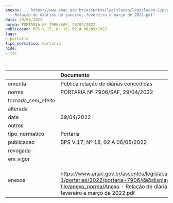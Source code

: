 ```yaml
---
anexos: ', https://www.anac.gov.br/assuntos/legislacao/legislacao-1/portarias/2022/portaria-7906/@@display-file/anexo_norma/Anexo
  - Relação de diárias de janeiro, fevereiro e março de 2022.pdf'
data: 29/04/2022
norma: PORTARIA Nº 7906/SAF, 29/04/2022
publicacao: BPS V.17, Nº 18, 02 A 06/05/2022
tags:
- portaria
tipo_normatico: Portaria
hide: 
- toc 
 
---
```


|                    | Documento                                                                                                                                                                               |
|:-------------------|:----------------------------------------------------------------------------------------------------------------------------------------------------------------------------------------|
| ementa             | Publica relação de diárias concedidas                                                                                                                                                   |
| norma              | PORTARIA Nº 7906/SAF, 29/04/2022                                                                                                                                                        |
| tornada_sem_efeito |                                                                                                                                                                                         |
| alterada           |                                                                                                                                                                                         |
| data               | 29/04/2022                                                                                                                                                                              |
| outros             |                                                                                                                                                                                         |
| tipo_normatico     | Portaria                                                                                                                                                                                |
| publicacao         | BPS V.17, Nº 18, 02 A 06/05/2022                                                                                                                                                        |
| revogada           |                                                                                                                                                                                         |
| em_vigor           |                                                                                                                                                                                         |
| anexos             | , https://www.anac.gov.br/assuntos/legislacao/legislacao-1/portarias/2022/portaria-7906/@@display-file/anexo_norma/Anexo - Relação de diárias de janeiro, fevereiro e março de 2022.pdf |